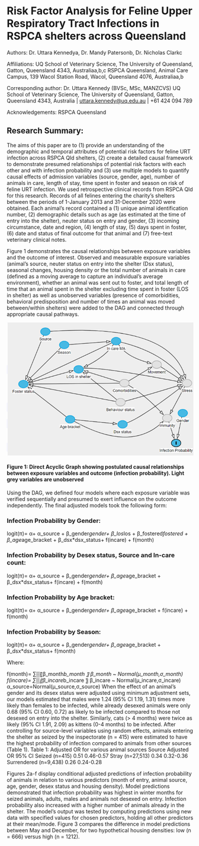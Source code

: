 
# Risk Factor Analysis for Feline Upper Respiratory Tract Infections in RSPCA shelters across Queensland

Authors:
Dr. Uttara Kennedya, Dr. Mandy Patersonb, Dr. Nicholas Clarkc

Affiliations:
UQ School of Veterinary Science, The University of Queensland, Gatton, Queensland 4343, Australiaa,b,c
RSPCA Queensland, Animal Care Campus, 139 Wacol Station Road, Wacol, Queensland 4076, Australiaa,b

Corresponding author:
Dr. Uttara Kennedy (BVSc, MSc, MANZCVS)
UQ School of Veterinary Science, The University of Queensland, Gatton, Queensland 4343, Australia | uttara.kennedy@uq.edu.au | +61 424 094 789

Acknowledgements: 
RSPCA Queensland
 
## Research Summary:
The aims of this paper are to (1) provide an understanding of the demographic and temporal attributes of potential risk factors for feline URT infection across RSPCA Qld shelters, (2) create a detailed causal framework to demonstrate presumed relationships of potential risk factors with each other and with infection probability and (3) use multiple models to quantify causal effects of admission variables (source, gender, age), number of animals in care, length of stay, time spent in foster and season on risk of feline URT infection. 
We used retrospective clinical records from RSPCA Qld for this research. Records of all felines entering the charity’s shelters between the periods of 1-January 2013 and 31-December 2020 were obtained. Each animal’s record contained a (1) unique animal identification number, (2) demographic details such as age (as estimated at the time of entry into the shelter), neuter status on entry and gender, (3) incoming circumstance, date and region, (4) length of stay, (5) days spent in foster, (6) date and status of final outcome for that animal and (7) free-text veterinary clinical notes. 

Figure 1 demonstrates the causal relationships between exposure variables and the outcome of interest. Observed and measurable exposure variables (animal’s source, neuter status on entry into the shelter (Dsx status), seasonal changes, housing density or the total number of animals in care (defined as a moving average to capture an individual’s average environment), whether an animal was sent out to foster, and total length of time that an animal spent in the shelter excluding time spent in foster (LOS in shelter) as well as unobserved variables (presence of comorbidities, behavioral predisposition and number of times an animal was moved between/within shelters) were added to the DAG and connected through appropriate causal pathways.


![](./Images/Dag.png)

#### Figure 1: Direct Acyclic Graph showing postulated causal relationships between exposure variables and outcome (infection probability). Light grey variables are unobserved




Using the DAG, we defined four models where each exposure variable was verified sequentially and presumed to exert influence on the outcome independently. The final adjusted models took the following form:

### Infection Probability by Gender:
logit(π)= α+ α_source + β_gender*gender+ β_los*los + β_fostered*fostered + β_age*age_bracket + β_dsx*dsx_status+ 
 f(incare) + f(month)

### Infection Probability by Desex status, Source and In-care count:
logit(π)= α+ α_source + β_gender*gender+  β_age*age_bracket + 
β_dsx*dsx_status+  f(incare) + f(month)

### Infection Probability by Age bracket:
logit(π)= α+ α_source + β_gender*gender+  β_age*age_bracket + 
f(incare) + f(month)

### Infection Probability by Season:
logit(π)= α+ α_source + β_gender*gender+  β_age*age_bracket +
 β_dsx*dsx_status+ f(month)

Where:

f(month)= ∑▒〖β_month*b_month 〗 
β_month  ~ Normal(μ_month,σ_month) 
f(incare)= ∑▒〖β_incare*b_incare 〗 
β_incare  ~ Normal(μ_incare,σ_incare) 
α_source=Normal(μ_source,σ_source)
When the effect of an animal’s gender and its desex status were adjusted using minimum adjustment sets, our models estimated that males were 1.24 (95% CI 1.19, 1.31) times more likely than females to be infected, while already desexed animals were only 0.68 (95% CI 0.60, 0.72) as likely to be infected compared to those not desexed on entry into the shelter. Similarly, cats (> 4 months) were twice as likely (95% CI 1.91, 2.09) as kittens (0-4 months) to be infected. After controlling for source-level variables using random effects, animals entering the shelter as seized by the inspectorate (n = 415) were estimated to have the highest probability of infection compared to animals from other sources (Table 1).
Table 1: Adjusted OR for various animal sources
Source	Adjusted OR	95% CI
Seized (n=415)	0.51	0.46-0.57
Stray (n=27,513)	0.34	0.32-0.36
Surrendered (n=9,438)	0.26	0.24-0.28

Figures 2a-f display conditional adjusted predictions of infection probability of animals in relation to various predictors (month of entry, animal source, age, gender, desex status and housing density). Model predictions demonstrated that infection probability was highest in winter months for seized animals, adults, males and animals not desexed on entry. Infection probability also increased with a higher number of animals already in the shelter. The model’s output was tested by computing predictions using new data with specified values for chosen predictors, holding all other predictors at their mean/mode. Figure 3 compares the difference in model predictions between May and December, for two hypothetical housing densities: low (n = 666) versus high (n = 1212). 












	


	
